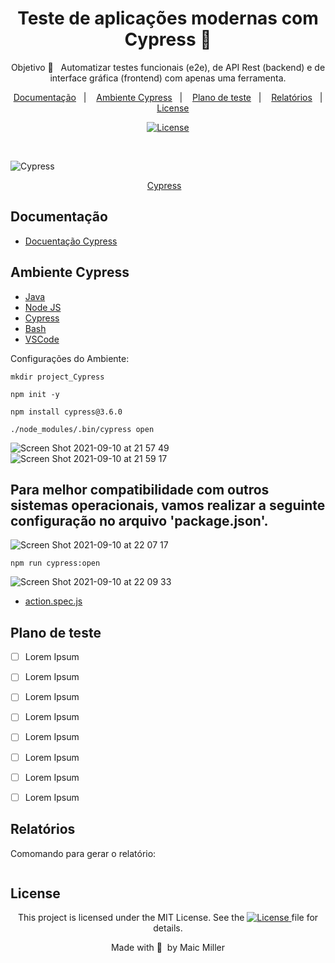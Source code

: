 
<div align="center">
  
# Teste de aplicações modernas com Cypress 🌲
  
Objetivo 🎯  &nbsp;&nbsp;Automatizar testes funcionais (e2e), de API Rest (backend) e de interface gráfica (frontend) com apenas uma ferramenta.
  
</div>
  
  <p align="center">
  <a href="#Documentação">Documentação</a>&nbsp;&nbsp;&nbsp;|&nbsp;&nbsp;&nbsp;
  <a href="#Ambiente-Cypress">Ambiente Cypress</a>&nbsp;&nbsp;&nbsp;|&nbsp;&nbsp;&nbsp;
  <a href="#Plano-de-teste">Plano de teste</a>&nbsp;&nbsp;&nbsp;|&nbsp;&nbsp;&nbsp;
  <a href="#Relatórios">Relatórios</a>&nbsp;&nbsp;&nbsp;|&nbsp;&nbsp;&nbsp;
  <a href="#License">License</a>
</p>

<p align="center">
  <a href="https://mit-license.org/">
  <img src="https://img.shields.io/static/v1?label=license&message=MIT&color=5965E0&labelColor=121214" alt="License">
  </a>
</p>

<br>

![Cypress](https://user-images.githubusercontent.com/990877/132929400-1becb7b8-a8f3-4e79-9dbc-b78458d630e9.png)

<p align="center">
  <a href="https://www.cypress.io/">Cypress</a>&nbsp;&nbsp;&nbsp;
</p>


## Documentação

- [Docuentação Cypress](https://docs.cypress.io/)

## Ambiente Cypress

- [Java](https://www.oracle.com/java/technologies/javase/javase-jdk8-downloads.html)
- [Node JS](https://nodejs.org/en/)
- [Cypress](https://www.cypress.io/)
- [Bash](https://www.gnu.org/software/bash/)
- [VSCode](https://code.visualstudio.com/)

Configurações do Ambiente:

```script
mkdir project_Cypress
```
```script
npm init -y
```
```script
npm install cypress@3.6.0
```
```script
./node_modules/.bin/cypress open
```
![Screen Shot 2021-09-10 at 21 57 49](https://user-images.githubusercontent.com/990877/132931132-19d2bb17-174f-4fef-aee6-c62ab34ee579.png)
![Screen Shot 2021-09-10 at 21 59 17](https://user-images.githubusercontent.com/990877/132931138-2cf3305c-72e4-474a-a5b5-4fcf1239ddc9.png)

## Para melhor compatibilidade com outros sistemas operacionais, vamos realizar a seguinte configuração no arquivo 'package.json'.

![Screen Shot 2021-09-10 at 22 07 17](https://user-images.githubusercontent.com/990877/132931406-82faaeab-eec5-4091-a024-0e9dee517bb9.png)

```script
npm run cypress:open
```
![Screen Shot 2021-09-10 at 22 09 33](https://user-images.githubusercontent.com/990877/132931451-61b66d83-b51d-4ea9-adf0-68088eac2c35.png)

- [action.spec.js](https://www.youtube.com/watch?v=zx6Go3_Xl1g)

## Plano de teste

- [ ] Lorem Ipsum
- [ ] Lorem Ipsum
- [ ] Lorem Ipsum
- [ ] Lorem Ipsum
- [ ] Lorem Ipsum
- [ ] Lorem Ipsum
- [ ] Lorem Ipsum
- [ ] Lorem Ipsum

  
##


## Relatórios

Comomando para gerar o relatório:

```script

```

##


## License

<div align="center">
  
<p>This project is licensed under the MIT License. See the
  <a href="https://mit-license.org/">
  <img src="https://img.shields.io/static/v1?label=license&message=MIT&color=5965E0&labelColor=121214" alt="License">
  </a> file for details.</p>
<p>Made with&nbsp;💙 &nbsp;by Maic Miller</p>
  
<div>

